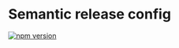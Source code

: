 # Semantic release config

[![npm version](https://badge.fury.io/js/%40socifi%2Fsemantic-release-config.svg)](https://badge.fury.io/js/%40socifi%2Fsemantic-release-config)

